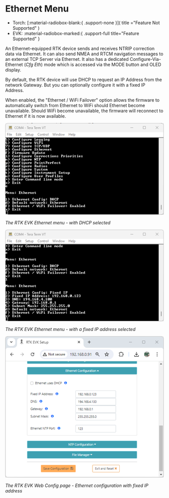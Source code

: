 # Ethernet Menu

<!--
Compatibility Icons
====================================================================================

:material-radiobox-marked:{ .support-full title="Feature Supported" }
:material-radiobox-indeterminate-variant:{ .support-partial title="Feature Partially Supported" }
:material-radiobox-blank:{ .support-none title="Feature Not Supported" }
-->

<div class="grid cards fill" markdown>

- Torch: [:material-radiobox-blank:{ .support-none }]( title ="Feature Not Supported" )
- EVK: :material-radiobox-marked:{ .support-full title="Feature Supported" }

</div>

An Ethernet-equipped RTK device sends and receives NTRIP correction data via Ethernet. It can also send NMEA and RTCM navigation messages to an external TCP Server via Ethernet. It also has a dedicated Configure-Via-Ethernet (*Cfg Eth*) mode which is accessed via the MODE button and OLED display.

By default, the RTK device will use DHCP to request an IP Address from the network Gateway. But you can optionally configure it with a fixed IP Address.

When enabled, the "Ethernet / WiFi Failover" option allows the firmware to automatically switch from Ethernet to WiFi should Ethernet become unavailable. Should WiFi become unavailable, the firmware will reconnect to Ethernet if it is now available.

![RTK EVK in DHCP mode](img/Terminal/Ethernet_DHCP.png)

*The RTK EVK Ethernet menu - with DHCP selected*

![RTK EVK in fixed IP address mode](img/Terminal/Ethernet_Fixed_IP.png)

*The RTK EVK Ethernet menu - with a fixed IP address selected*

![RTK EVK Web Config - Ethernet Configuration](<img/WiFi Config/SparkFun RTK Web Config - Ethernet Configuration.png>)

*The RTK EVK Web Config page - Ethernet configuration with fixed IP address*
